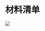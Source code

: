 # 材料清单

<img src="/images/partlist.png" class="partlist">

<!-- <style>
  .partlist {
    width: 1500px !important;
  }
</style> -->